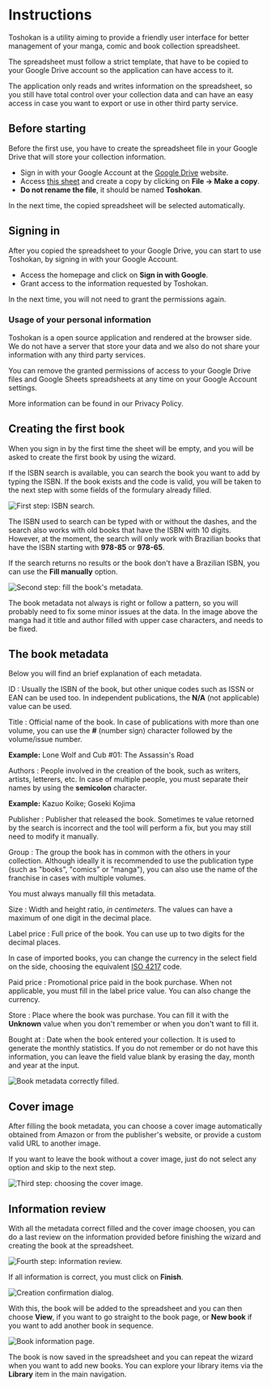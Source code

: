 # Instructions

Toshokan is a utility aiming to provide a friendly user interface
for better management of your manga, comic and book collection
spreadsheet.

The spreadsheet must follow a strict template, that have to be
copied to your Google Drive account so the application can
have access to it.

The application only reads and writes information on the
spreadsheet, so you still have total control over your collection
data and can have an easy access in case you want to export
or use in other third party service.

## Before starting

Before the first use, you have to create the spreadsheet
file in your Google Drive that will store your collection information.

- Sign in with your Google Account at the [Google Drive] website.
- Access [this sheet] and create a copy by clicking on
  **File → Make a copy**.
- **Do not rename the file**, it should be named **Toshokan**.

In the next time, the copied spreadsheet will be selected automatically.

[Google Drive]: https://drive.google.com/
[this sheet]: #

## Signing in

After you copied the spreadsheet to your Google Drive, you can
start to use Toshokan, by signing in with your Google Account.

- Access the homepage and click on **Sign in with Google**.
- Grant access to the information requested by Toshokan.

In the next time, you will not need to grant the permissions again.

### Usage of your personal information

Toshokan is a open source application and rendered at the browser
side. We do not have a server that store your data and we also
do not share your information with any third party services.

You can remove the granted permissions of access to your Google
Drive files and Google Sheets spreadsheets at any time
on your Google Account settings.

More information can be found in our Privacy Policy.

## Creating the first book

When you sign in by the first time the sheet will be empty,
and you will be asked to create the first book by using the wizard.

If the ISBN search is available, you can search the book you
want to add by typing the ISBN. If the book exists and the code
is valid, you will be taken to the next step with some fields of
the formulary already filled.

![First step: ISBN search.](/images/new-book-step-01.jpg)

The ISBN used to search can be typed with or without the dashes,
and the search also works with old books that have the ISBN
with 10 digits. However, at the moment, the search will only
work with Brazilian books that have the ISBN starting with
**978-85** or **978-65**.

If the search returns no results or the book don't have a
Brazilian ISBN, you can use the **Fill manually** option.

![Second step: fill the book's metadata.](/images/new-book-step-02.jpg)

The book metadata not always is right or follow a pattern, so
you will probably need to fix some minor issues at the data.
In the image above the manga had it title and author filled
with upper case characters, and needs to be fixed.

## The book metadata

Below you will find an brief explanation of each metadata.

ID
: Usually the ISBN of the book, but other unique codes such
  as ISSN or EAN can be used too. In independent publications,
  the **N/A** (not applicable) value can be used.

Title
: Official name of the book. In case of publications with more
  than one volume, you can use the **#** (number sign) character
  followed by the volume/issue number.

  **Example:** Lone Wolf and Cub #01: The Assassin's Road

Authors
: People involved in the creation of the book, such as writers,
  artists, letterers, etc. In case of multiple people, you
  must separate their names by using the **semicolon** character.

  **Example:** Kazuo Koike; Goseki Kojima

Publisher
: Publisher that released the book. Sometimes te value retorned
  by the search is incorrect and the tool will perform a fix,
  but you may still need to modify it manually.

Group
: The group the book has in common with the others in your collection.
  Although ideally it is recommended to use the publication type
  (such as "books", "comics" or "manga"), you can also use
  the name of the franchise in cases with multiple volumes.

  You must always manually fill this metadata.

Size
: Width and height ratio, *in centimeters*. The values can have
  a maximum of one digit in the decimal place.

Label price
: Full price of the book. You can use up to two digits for the
  decimal places.

  In case of imported books, you can change the currency in the
  select field on the side, choosing the equivalent [ISO 4217] code.

Paid price
: Promotional price paid in the book purchase. When not applicable,
  you must fill in the label price value. You can also change
  the currency.

Store
: Place where the book was purchase. You can fill it with the
  **Unknown** value when you don't remember or when you
  don't want to fill it.

Bought at
: Date when the book entered your collection. It is used to
  generate the monthly statistics. If you do not remember
  or do not have this information, you can leave the field
  value blank by erasing the day, month and year at the input.

![Book metadata correctly filled.](/images/new-book-step-03.jpg)

[ISO 4217]: https://en.wikipedia.org/wiki/ISO_4217

## Cover image

After filling the book metadata, you can choose a cover image
automatically obtained from Amazon or from the publisher's website,
or provide a custom valid URL to another image.

If you want to leave the book without a cover image, just do not
select any option and skip to the next step.

![Third step: choosing the cover image.](/images/new-book-step-04.jpg)

## Information review

With all the metadata correct filled and the cover image choosen,
you can do a last review on the information provided before
finishing the wizard and creating the book at the spreadsheet.

![Fourth step: information review.](/images/new-book-step-05.jpg)

If all information is correct, you must click on
**Finish**.

![Creation confirmation dialog.](/images/new-book-step-06.jpg)

With this, the book will be added to the spreadsheet and you
can then choose **View**, if you want to go straight to the
book page, or **New book** if you want to add another book
in sequence.

![Book information page.](/images/new-book-step-07.jpg)

The book is now saved in the spreadsheet and you can repeat
the wizard when you want to add new books. You can explore
your library items via the **Library** item in the main navigation.
